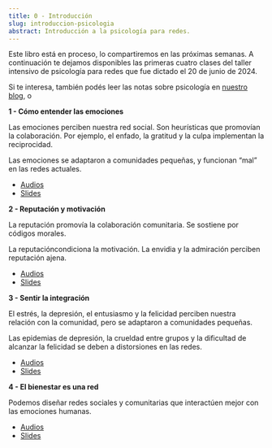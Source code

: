 ```yaml
---
title: 0 - Introducción
slug: introduccion-psicologia
abstract: Introducción a la psicología para redes.
---
```


Este libro está en proceso, lo compartiremos en las próximas semanas. A continuación te dejamos disponibles las primeras cuatro clases del taller intensivo de psicología para redes que fue dictado el 20 de junio de 2024.

Si te interesa, también podés leer las notas sobre psicología en [nuestro blog](https://blog.filosofiadelfuturo.com), o 

**1 - Cómo entender las emociones** 

Las emociones perciben nuestra red social. Son heurísticas que promovían la colaboración. Por ejemplo, el enfado, la gratitud y la culpa implementan la reciprocidad.

Las emociones se adaptaron a comunidades pequeñas, y funcionan “mal” en las redes actuales.

- [Audios](https://drive.google.com/file/d/1EShIEEJKYr29J6s8-Bu2VIE1JdiUj2i4/view?usp=sharing)
- [Slides](https://docs.google.com/presentation/d/1XXeAKDUDjmtZRLGY0zqROJViECfVFThB9qLBaFyot8M/edit?usp=sharing)

**2 - Reputación y motivación**

La reputación promovía la colaboración comunitaria. Se sostiene por códigos morales. 

La reputacióncondiciona la motivación. La envidia y la admiración perciben
reputación ajena.

- [Audios](https://drive.google.com/file/d/1htbpVYtZY7CcC29jZ_Nc80PtxRmUFXEJ/view?usp=sharing)
- [Slides](https://docs.google.com/presentation/d/1ZeJrYXaJcvS46jh8iCtzpsHH6ybhv2Cs8wdMikLRQGw/edit?usp=sharing)

**3 - Sentir la integración** 

El estrés, la depresión, el entusiasmo y la felicidad perciben nuestra relación con la comunidad, pero se adaptaron a comunidades pequeñas. 

Las epidemias de depresión, la crueldad entre grupos y la dificultad de alcanzar la felicidad se deben a distorsiones en las redes.

- [Audios](https://drive.google.com/file/d/1uMCmlYJlcc6IDduphxPwi6yWmt7nxcrR/view?usp=sharing)
- [Slides](https://docs.google.com/presentation/d/1naf5oLVZueWLhAkJJKz2snd86SrQo30AJta7Vp87-mE/edit?usp=sharing)

**4 - El bienestar es una red** 

Podemos diseñar redes sociales y comunitarias que interactúen mejor con las emociones humanas.

- [Audios](https://drive.google.com/file/d/1a08CiqRzcE5aOQmqv7RIRvmcaNnAW9XW/view?usp=sharing)
- [Slides](https://docs.google.com/presentation/d/1EQbCSu8ZPMIYe5TzikUga2imkKgMyuMbX-geYOcSQxQ/edit?usp=sharing)
